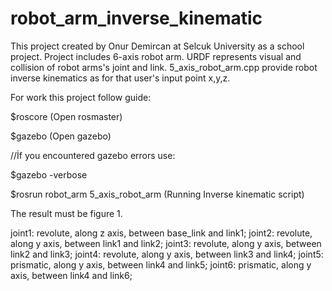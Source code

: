 # robot_arm_inverse_kinematic

This project created by Onur Demircan at Selcuk University as a school project.
Project includes 6-axis robot arm. 
URDF represents visual and collision of robot arms's joint and link.
5_axis_robot_arm.cpp provide robot inverse kinematics as for that user's input point x,y,z.

For work this project follow guide:

$roscore  (Open rosmaster)

$gazebo   (Open gazebo)

//İf you encountered gazebo errors use:

$gazebo -verbose

$rosrun robot_arm 5_axis_robot_arm (Running Inverse kinematic script)

The result must be figure 1.


joint1: revolute, along z axis, between base_link and link1;
joint2: revolute, along y axis, between link1 and link2;
joint3: revolute, along y axis, between link2 and link3;
joint4: revolute, along y axis, between link3 and link4;
joint5: prismatic, along y axis, between link4 and link5;
joint6: prismatic, along y axis, between link4 and link6;
